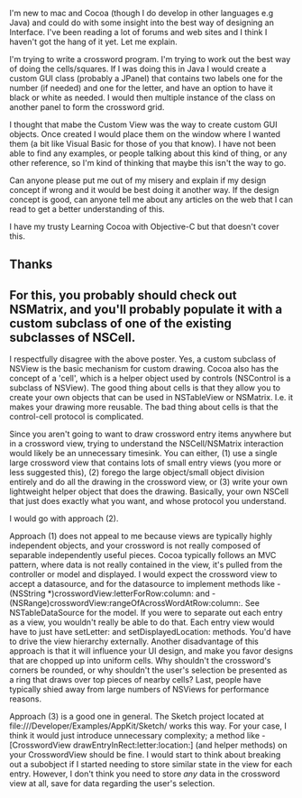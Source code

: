

I'm new to mac and Cocoa (though I do develop in other languages e.g Java) and could do with some insight into the best way of designing an Interface. I've been reading a lot of forums and web sites and I think I haven't got the hang of it yet. Let me explain.

I'm trying to write a crossword program. I'm trying to work out the best way of doing the cells/squares. If I was doing this in Java I would create a custom GUI class (probably a JPanel) that contains two labels one for the number (if needed) and one for the letter, and have an option to have it black or white as needed. I would then multiple instance of the class on another panel to form the crossword grid.

I thought that mabe the Custom View was the way to create custom GUI objects. Once created I would place them on the window where I wanted them (a bit like Visual Basic for those of you that know). I have not been able to find any examples, or people talking about this kind of thing, or any other reference, so I'm kind of thinking that maybe this isn't the way to go.

Can anyone please put me out of my misery and explain if my design concept if wrong and it would be best doing it another way. If the design concept is good, can anyone tell me about any articles on the web that I can read to get a better understanding of this.

I have my trusty Learning Cocoa with Objective-C but that doesn't cover this.

Thanks
----
For this, you probably should check out NSMatrix, and you'll probably populate it with a custom subclass of one of the existing subclasses of NSCell.
----
I respectfully disagree with the above poster.  Yes, a custom subclass of NSView is the basic mechanism for custom drawing.  Cocoa also has the concept of a 'cell', which is a helper object used by controls (NSControl is a subclass of NSView).  The good thing about cells is that they allow you to create your own objects that can be used in NSTableView or NSMatrix.  I.e. it makes your drawing more reusable.  The bad thing about cells is that the control-cell protocol is complicated.  

Since you aren't going to want to draw crossword entry items anywhere but in a crossword view, trying to understand the NSCell/NSMatrix interaction would likely be an unnecessary timesink.  You can either, (1) use a single large crossword view that contains lots of small entry views (you more or less suggested this), (2) forego the large object/small object division entirely and do all the drawing in the crossword view, or (3) write your own lightweight helper object that does the drawing.  Basically, your own NSCell that just does exactly what you want, and whose protocol you understand.

I would go with approach (2).  

 Approach (1) does not appeal to me because views are typically highly independent objects, and your crossword is not really composed of separable independently useful pieces.  Cocoa typically follows an MVC pattern, where data is not really contained in the view, it's pulled from the controller or model and displayed.  I would expect the crossword view to accept a datasource, and for the datasource to implement methods like -(NSString *)crosswordView:letterForRow:column: and -(NSRange)crosswordView:rangeOfAcrossWordAtRow:column:.  See NSTableDataSource for the model.  If you were to separate out each entry as a view, you wouldn't really be able to do that.  Each entry view would have to just have setLetter: and setDisplayedLocation: methods.  You'd have to drive the view hierarchy externally.  Another disadvantage of this approach is that it will influence your UI design, and make you favor designs that are chopped up into uniform cells.   Why shouldn't the crossword's corners be rounded, or why shouldn't the user's selection be presented as a ring that draws over top pieces of nearby cells?   Last, people have typically shied away from large numbers of NSViews for performance reasons.  

Approach (3) is a good one in general.  The Sketch project located at file:///Developer/Examples/AppKit/Sketch/ works this way.  For your case, I think it would just introduce unnecessary complexity; a method like -[CrosswordView drawEntryInRect:letter:location:] (and helper methods) on your CrosswordView should be fine.  I would start to think about breaking out a subobject if I started needing to store similar state in the view for each entry.  However, I don't think you need to store _any_ data in the crossword view at all, save for data regarding the user's selection.

